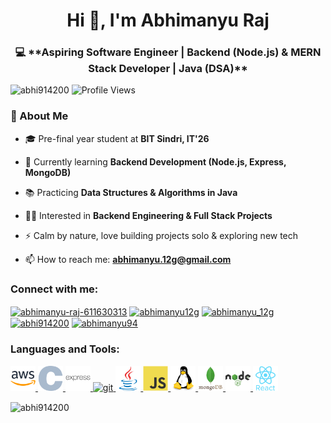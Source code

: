 <h1 align="center">Hi 👋, I'm Abhimanyu Raj</h1>
<h3 align="center">💻 **Aspiring Software Engineer | Backend (Node.js) & MERN Stack Developer | Java (DSA)**</h3>
 
<p align="left">
  <img src="https://komarev.com/ghpvc/?username=abhi914200&label=Profile%20views&color=0e75b6&style=flat" alt="abhi914200" />
  <img src="https://img.shields.io/endpoint?url=https://gh-counter.onrender.com/ghcounter?username=abhi914200" alt="Profile Views" />
</p>




### 🚀 About Me  

- 🎓 Pre-final year student at **BIT Sindri, IT'26**  

- 🌱 Currently learning **Backend Development (Node.js, Express, MongoDB)**  

- 📚 Practicing **Data Structures & Algorithms in Java**  

- 👨‍💻 Interested in **Backend Engineering & Full Stack Projects**  

- ⚡ Calm by nature, love building projects solo & exploring new tech  

- 📫 How to reach me: **abhimanyu.12g@gmail.com**  

<h3 align="left">Connect with me:</h3>
<p align="left">
<a href="https://linkedin.com/in/abhimanyu-raj-611630313" target="blank"><img align="center" src="https://raw.githubusercontent.com/rahuldkjain/github-profile-readme-generator/master/src/images/icons/Social/linked-in-alt.svg" alt="abhimanyu-raj-611630313" height="30" width="40" /></a>
<a href="https://www.codechef.com/users/abhimanyu12g" target="blank"><img align="center" src="https://cdn.jsdelivr.net/npm/simple-icons@3.1.0/icons/codechef.svg" alt="abhimanyu12g" height="30" width="40" /></a>
<a href="https://www.hackerrank.com/abhimanyu_12g" target="blank"><img align="center" src="https://raw.githubusercontent.com/rahuldkjain/github-profile-readme-generator/master/src/images/icons/Social/hackerrank.svg" alt="abhimanyu_12g" height="30" width="40" /></a>
<a href="https://codeforces.com/profile/abhi914200" target="blank"><img align="center" src="https://raw.githubusercontent.com/rahuldkjain/github-profile-readme-generator/master/src/images/icons/Social/codeforces.svg" alt="abhi914200" height="30" width="40" /></a>
<a href="https://www.leetcode.com/abhimanyu94" target="blank"><img align="center" src="https://raw.githubusercontent.com/rahuldkjain/github-profile-readme-generator/master/src/images/icons/Social/leet-code.svg" alt="abhimanyu94" height="30" width="40" /></a>
</p>

<h3 align="left">Languages and Tools:</h3>
<p align="left"> <a href="https://aws.amazon.com" target="_blank" rel="noreferrer"> <img src="https://raw.githubusercontent.com/devicons/devicon/master/icons/amazonwebservices/amazonwebservices-original-wordmark.svg" alt="aws" width="40" height="40"/> </a> <a href="https://www.cprogramming.com/" target="_blank" rel="noreferrer"> <img src="https://raw.githubusercontent.com/devicons/devicon/master/icons/c/c-original.svg" alt="c" width="40" height="40"/> </a> <a href="https://expressjs.com" target="_blank" rel="noreferrer"> <img src="https://raw.githubusercontent.com/devicons/devicon/master/icons/express/express-original-wordmark.svg" alt="express" width="40" height="40"/> </a> <a href="https://git-scm.com/" target="_blank" rel="noreferrer"> <img src="https://www.vectorlogo.zone/logos/git-scm/git-scm-icon.svg" alt="git" width="40" height="40"/> </a> <a href="https://www.java.com" target="_blank" rel="noreferrer"> <img src="https://raw.githubusercontent.com/devicons/devicon/master/icons/java/java-original.svg" alt="java" width="40" height="40"/> </a> <a href="https://developer.mozilla.org/en-US/docs/Web/JavaScript" target="_blank" rel="noreferrer"> <img src="https://raw.githubusercontent.com/devicons/devicon/master/icons/javascript/javascript-original.svg" alt="javascript" width="40" height="40"/> </a> <a href="https://www.linux.org/" target="_blank" rel="noreferrer"> <img src="https://raw.githubusercontent.com/devicons/devicon/master/icons/linux/linux-original.svg" alt="linux" width="40" height="40"/> </a> <a href="https://www.mongodb.com/" target="_blank" rel="noreferrer"> <img src="https://raw.githubusercontent.com/devicons/devicon/master/icons/mongodb/mongodb-original-wordmark.svg" alt="mongodb" width="40" height="40"/> </a> <a href="https://nodejs.org" target="_blank" rel="noreferrer"> <img src="https://raw.githubusercontent.com/devicons/devicon/master/icons/nodejs/nodejs-original-wordmark.svg" alt="nodejs" width="40" height="40"/> </a> <a href="https://reactjs.org/" target="_blank" rel="noreferrer"> <img src="https://raw.githubusercontent.com/devicons/devicon/master/icons/react/react-original-wordmark.svg" alt="react" width="40" height="40"/> </a> </p>

<p><img align="center" src="https://github-readme-stats.vercel.app/api/top-langs?username=abhi914200&show_icons=true&locale=en&layout=compact" alt="abhi914200" /></p>

<!--
**abhi914200/abhi914200** is a ✨ _special_ ✨ repository because its `README.md` (this file) appears on your GitHub profile.

Here are some ideas to get you started:

- 🔭 I’m currently working on ...
- 🌱 I’m currently learning ...
- 👯 I’m looking to collaborate on ...
- 🤔 I’m looking for help with ...
- 💬 Ask me about ...
- 📫 How to reach me: ...
- 😄 Pronouns: ...
- ⚡ Fun fact: ...
-->
